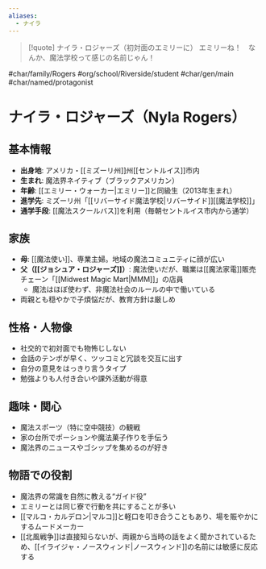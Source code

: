 ```yaml
---
aliases:
  - ナイラ
---
```

> [!quote] ナイラ・ロジャーズ（初対面のエミリーに）
> エミリーね！　なんか、魔法学校って感じの名前じゃん！

 #char/family/Rogers #org/school/Riverside/student #char/gen/main #char/named/protagonist 
# ナイラ・ロジャーズ（Nyla Rogers）

## 基本情報
- **出身地**: アメリカ・[[ミズーリ州]]州[[セントルイス]]市内
- **生まれ**: 魔法界ネイティブ（ブラックアメリカン）
- **年齢**: [[エミリー・ウォーカー|エミリー]]と同級生（2013年生まれ）
- **進学先**: ミズーリ州「[[リバーサイド魔法学校|リバーサイド]][[魔法学校]]」
- **通学手段**: [[魔法スクールバス]]を利用（毎朝セントルイス市内から通学）

## 家族
- **母**: [[魔法使い]]、専業主婦。地域の魔法コミュニティに顔が広い  
- **父（[[ジョシュア・ロジャーズ]]）**: 魔法使いだが、職業は[[魔法家電]]販売チェーン「[[Midwest Magic Mart|MMM]]」の店員
  - 魔法はほぼ使わず、非魔法社会のルールの中で働いている  
- 両親とも穏やかで子煩悩だが、教育方針は厳しめ

## 性格・人物像
- 社交的で初対面でも物怖じしない
- 会話のテンポが早く、ツッコミと冗談を交互に出す
- 自分の意見をはっきり言うタイプ
- 勉強よりも人付き合いや課外活動が得意

## 趣味・関心
- 魔法スポーツ（特に空中競技）の観戦
- 家の台所でポーションや魔法菓子作りを手伝う
- 魔法界のニュースやゴシップを集めるのが好き

## 物語での役割
- 魔法界の常識を自然に教える“ガイド役”
- エミリーとは同じ寮で行動を共にすることが多い
- [[マルコ・カルデロン|マルコ]]と軽口を叩き合うこともあり、場を賑やかにするムードメーカー
- [[北風戦争]]は直接知らないが、両親から当時の話をよく聞かされているため、[[イライジャ・ノースウィンド|ノースウィンド]]の名前には敏感に反応する
